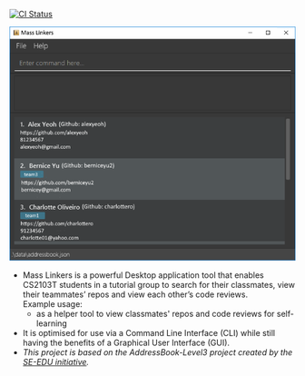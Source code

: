 [![CI Status](https://github.com/AY2223S1-CS2103T-T11-4/tp/workflows/Java%20CI/badge.svg)](https://github.com/AY2223S1-CS2103T-T11-4/tp/actions)

![Ui](docs/images/Ui.png)

* Mass Linkers is a powerful Desktop application tool that enables CS2103T students in a tutorial group to search for their classmates, view their teammates’ repos and view each other’s code reviews.<br>
  Example usage:
  * as a helper tool to view classmates' repos and code reviews for self-learning
* It is optimised for use via a Command Line Interface (CLI) while still having the benefits of a Graphical User Interface (GUI).
* _This project is based on the AddressBook-Level3 project created by the [SE-EDU initiative](https://se-education.org)._
